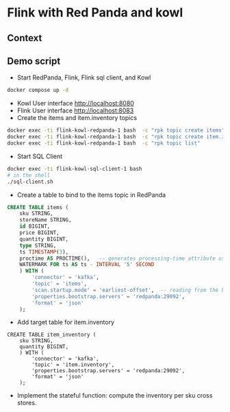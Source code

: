 # Flink with Red Panda and kowl

## Context

## Demo script

* Start RedPanda, Flink, Flink sql client, and Kowl

```sh
docker compose up -d
```

* Kowl User interface [http://localhost:8080](http://localhost:8080)
* Flink User interface [http://localhost:8083](http://localhost:8083)
* Create the items and item.inventory topics

```sh
docker exec -ti flink-kowl-redpanda-1 bash  -c "rpk topic create items"
docker exec -ti flink-kowl-redpanda-1 bash  -c "rpk topic create item.inventory"
docker exec -ti flink-kowl-redpanda-1 bash  -c "rpk topic list"
```

* Start SQL Client

```sh
docker exec -ti flink-kowl-sql-client-1 bash
# in the shell
./sql-client.sh
```

* Create a table to bind to the items topic in RedPanda

```sql
CREATE TABLE items (
    sku STRING,
    storeName STRING,
    id BIGINT,
    price BIGINT,
    quantity BIGINT,
    type STRING,
    ts TIMESTAMP(3),
    proctime AS PROCTIME(),   -- generates processing-time attribute using computed column
    WATERMARK FOR ts AS ts - INTERVAL '5' SECOND
    ) WITH (
        'connector' = 'kafka', 
        'topic' = 'items',  
        'scan.startup.mode' = 'earliest-offset',  -- reading from the beginning
        'properties.bootstrap.servers' = 'redpanda:29092',  
        'format' = 'json' 
    );
```

* Add target table for item.inventory

```
CREATE TABLE item_inventory (
    sku STRING,
    quantity BIGINT,
    ) WITH (
        'connector' = 'kafka', 
        'topic' = 'item.inventory',  
        'properties.bootstrap.servers' = 'redpanda:29092',  
        'format' = 'json' 
    );
```

* Implement the stateful function: compute the inventory per sku cross stores.
